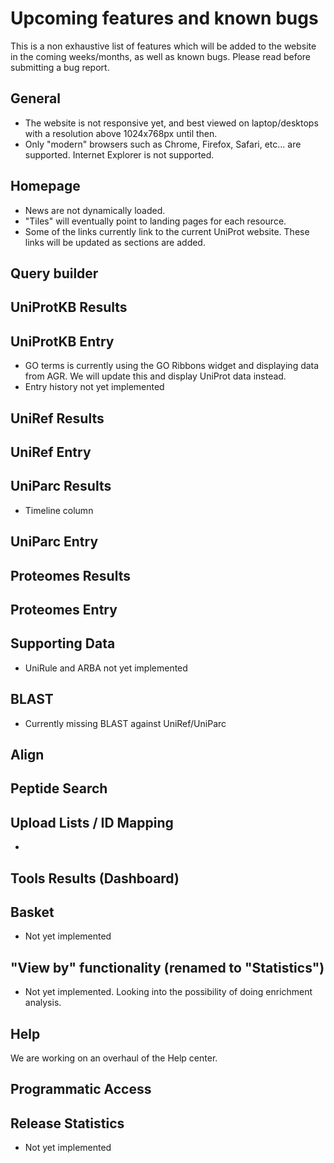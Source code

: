 # Upcoming features and known bugs

This is a non exhaustive list of features which will be added to the website in the coming weeks/months, as well as known bugs. Please read before submitting a bug report.

## General

- The website is not responsive yet, and best viewed on laptop/desktops with a resolution above 1024x768px until then.
- Only "modern" browsers such as Chrome, Firefox, Safari, etc... are supported. Internet Explorer is not supported.

## Homepage

- News are not dynamically loaded.
- "Tiles" will eventually point to landing pages for each resource.
- Some of the links currently link to the current UniProt website. These links will be updated as sections are added.

## Query builder

## UniProtKB Results

## UniProtKB Entry

- GO terms is currently using the GO Ribbons widget and displaying data from AGR. We will update this and display UniProt data instead.
- Entry history not yet implemented

## UniRef Results

## UniRef Entry

## UniParc Results

- Timeline column

## UniParc Entry

## Proteomes Results

## Proteomes Entry

## Supporting Data

- UniRule and ARBA not yet implemented

## BLAST

- Currently missing BLAST against UniRef/UniParc

## Align

## Peptide Search

## Upload Lists / ID Mapping

-

## Tools Results (Dashboard)

## Basket

- Not yet implemented

## "View by" functionality (renamed to "Statistics")

- Not yet implemented. Looking into the possibility of doing enrichment analysis.

## Help

We are working on an overhaul of the Help center.

## Programmatic Access

## Release Statistics

- Not yet implemented
